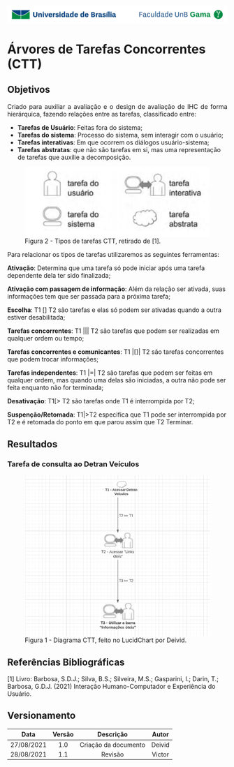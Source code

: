 ![UnB](../../img/unb.jpg)

# Árvores de Tarefas Concorrentes (CTT)

## Objetivos
<p align = "justify">Criado para auxiliar a avaliação e o design de avaliação de IHC de forma hierárquica, fazendo relações entre as tarefas, classificado entre:</p>

- **Tarefas de Usuário**: Feitas fora do sistema;
- **Tarefas do sistema**: Processo do sistema, sem interagir com o usuário;
- **Tarefas interativas**: Em que ocorrem os diálogos usuário-sistema;
- **Tarefas abstratas**: que não são tarefas em si, mas uma representação de tarefas que auxilie a decomposição.

<figure>
<img align=center width="700" src="../../../img/tiposctt.png">
<br>
<figcaption>Figura 2 - Tipos de tarefas CTT, retirado de [1].</a></figcaption>
</figure>

<p align = "justify">Para relacionar os tipos de tarefas utilizaremos as seguintes ferramentas:</p>

**Ativação**: Determina que uma tarefa só pode iniciar após uma tarefa dependente dela ter sido finalizada;</p>
**Ativação com passagem de informação**: Além da relação ser ativada, suas informações tem que ser passada para a próxima tarefa; </p>
**Escolha**: T1 [] T2 são tarefas e elas só podem ser ativadas quando a outra estiver desabilitada;</p>
**Tarefas concorrentes**: T1 ||| T2 são tarefas que podem ser realizadas em qualquer ordem ou tempo;</p>
**Tarefas concorrentes e comunicantes**: T1 |[]| T2 são tarefas concorrentes que podem trocar informações; </p>
**Tarefas independentes**: T1 |=| T2 são tarefas que podem ser feitas em qualquer ordem, mas quando uma delas são iniciadas, a outra não pode ser feita enquanto não for terminada;</p>
**Desativação**: T1[> T2 são tarefas onde T1 é interrompida por T2;</p>
**Suspenção/Retomada**: T1|>T2 especifica que T1 pode ser interrompida por T2 e é retomada do ponto em que parou assim que T2 Terminar.</p>

## Resultados

### Tarefa de consulta ao Detran Veículos
<figure>
<img align=center width="700" src="../../../img/ctt.png">
<br>
<figcaption>Figura 1 - Diagrama CTT, feito no LucidChart por Deivid.</a></figcaption>
</figure>

## Referências Bibliográficas

[1] Livro: Barbosa, S.D.J.; Silva, B.S.; Silveira, M.S.; Gasparini, I.; Darin, T.; Barbosa, G.D.J.
(2021) Interação Humano-Computador e Experiência do Usuário.

## Versionamento
| Data |Versão|         Descrição          |       Autor      |
|:----:|:----:|:--------------------------:|:----------------:|
| 27/08/2021 |  1.0 | Criação da documento     | Deivid |
|28/08/2021 |  1.1  | Revisão | Victor |
